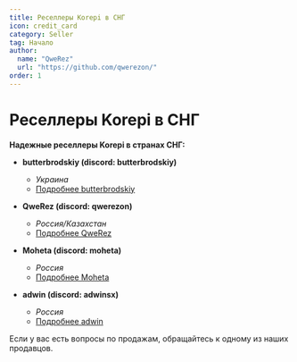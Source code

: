 ```yaml
---
title: Реселлеры Korepi в СНГ
icon: credit_card
category: Seller
tag: Начало
author: 
  name: "QweRez"
  url: "https://github.com/qwerezon/"
order: 1
---
```


# Реселлеры Korepi в СНГ

**Надежные реселлеры Korepi в странах СНГ:**

- **butterbrodskiy (discord: butterbrodskiy)**
  - *Украина*
  - [Подробнее butterbrodskiy](https://cis.korepi.com/butterbrodskiy)

- **QweRez (discord: qwerezon)**
  - *Россия/Казахстан*
  - [Подробнее QweRez](https://cis.korepi.com/qwerez)

- **Moheta (discord: moheta)**
  - *Россия*
  - [Подробнее Moheta](https://cis.korepi.com/moheta)

- **adwin (discord: adwinsx)**
  - *Россия*
  - [Подробнее adwin](https://cis.korepi.com/adwin)

Если у вас есть вопросы по продажам, обращайтесь к одному из наших продавцов.

